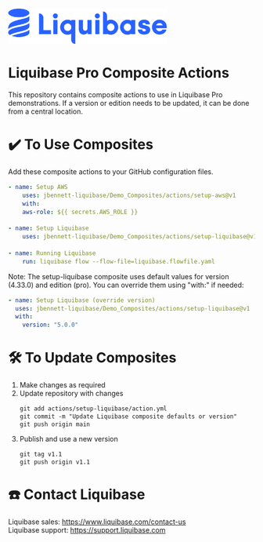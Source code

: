 <p align="left">
  <img src="img/liquibase.png" alt="Liquibase Logo" title="Liquibase Logo" width="324" height="72">
</p>

# Liquibase Pro Composite Actions

This repository contains composite actions to use in Liquibase Pro demonstrations. If a version or edition needs to be updated, it can be done from a central location.

# ✔️ To Use Composites
Add these composite actions to your GitHub configuration files.
```yaml
- name: Setup AWS
    uses: jbennett-liquibase/Demo_Composites/actions/setup-aws@v1
    with:
    aws-role: ${{ secrets.AWS_ROLE }}

- name: Setup Liquibase
    uses: jbennett-liquibase/Demo_Composites/actions/setup-liquibase@v1

- name: Running Liquibase
    run: liquibase flow --flow-file=liquibase.flowfile.yaml
```

Note: The setup-liquibase composite uses default values for version (4.33.0) and edition (pro). You can override them using "with:" if needed:
```yaml
- name: Setup Liquibase (override version)
  uses: jbennett-liquibase/Demo_Composites/actions/setup-liquibase@v1
  with:
    version: "5.0.0"
```

# 🛠️ To Update Composites
1. Make changes as required
1. Update repository with changes
    ```
    git add actions/setup-liquibase/action.yml
    git commit -m "Update Liquibase composite defaults or version"
    git push origin main
    ```
3. Publish and use a new version
    ```
    git tag v1.1
    git push origin v1.1
    ```

# ☎️ Contact Liquibase
Liquibase sales: https://www.liquibase.com/contact-us<br>
Liquibase support: https://support.liquibase.com